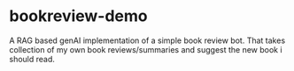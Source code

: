 # bookreview-demo
A RAG based genAI implementation of a simple book review bot. That takes collection of my own book reviews/summaries and suggest the new book i should read.
